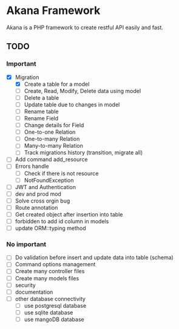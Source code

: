 # Akana Framework

Akana is a PHP framework to create restful API easily and fast.

## TODO

### Important

- [x] Migration
  - [x] Create a table for a model
  - [ ] Create, Read, Modify, Delete data using model
  - [ ] Delete a table
  - [ ] Update table due to changes in model
  - [ ] Rename table
  - [ ] Rename Field
  - [ ] Change details for Field
  - [ ] One-to-one Relation
  - [ ] One-to-many Relation
  - [ ] Many-to-many Relation
  - [ ] Track migrations history (transition, migrate all)
- [ ] Add command add_resource
- [ ] Errors handle
  - [ ] Check if there is not resource
  - [ ] NotFoundException
  
- [ ] JWT and Authentication
- [ ] dev and prod mod
- [ ] Solve cross orgin bug
- [ ] Route annotation
- [ ] Get created object after insertion into table
- [ ] forbidden to add id column in models
- [ ] update ORM::typing method

### No important

- [ ] Do validation before insert and update data into table (schema)
- [ ] Command options management
- [ ] Create many controller files
- [ ] Create many models files
- [ ] security
- [ ] documentation
- [ ] other database connectivity
  - [ ] use postgresql database
  - [ ] use sqlite database
  - [ ] use mangoDB database
